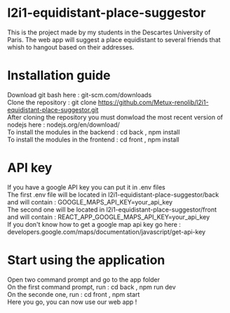 # l2i1-equidistant-place-suggestor
This is the project made by my students in the Descartes University of Paris. The web app will suggest a place equidistant to several friends that whish to hangout based on their addresses.
# Installation guide
Download git bash here : git-scm.com/downloads <br/>
Clone the repository : git clone https://github.com/Metux-renolib/l2i1-equidistant-place-suggestor.git <br/>
After cloning the repository you must donwload the most recent version of nodejs here : nodejs.org/en/download/ <br/>
To install the modules in the backend : cd back , npm install  <br/>
To install the modules in the frontend : cd front , npm install  <br/>
# API key
If you have a google API key you can put it in .env files <br/>
The first .env file will be located in l2i1-equidistant-place-suggestor/back and will contain : GOOGLE_MAPS_API_KEY=your_api_key<br/>
The second one will be located in l2i1-equidistant-place-suggestor/front and will contain : REACT_APP_GOOGLE_MAPS_API_KEY=your_api_key<br/> 
If you don't know how to get a google map api key go here : developers.google.com/maps/documentation/javascript/get-api-key <br/>
# Start using the application
Open two command prompt and go to the app folder <br/>
On the first command prompt, run : cd back , npm run dev <br/>
On the seconde one, run : cd front , npm start <br/>
Here you go, you can now use our web app ! <br/>
